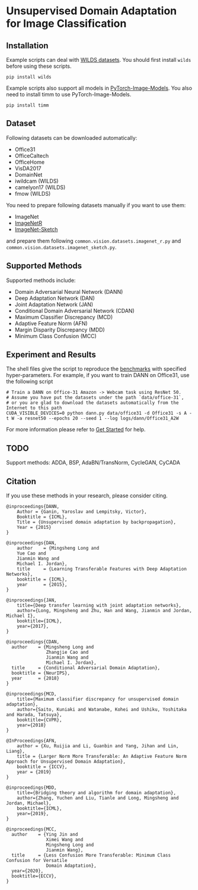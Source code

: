 # Unsupervised Domain Adaptation for Image Classification

## Installation
Example scripts can deal with [WILDS datasets](https://wilds.stanford.edu/).
You should first install ``wilds`` before using these scripts.

```
pip install wilds
```

Example scripts also support all models in [PyTorch-Image-Models](https://github.com/rwightman/pytorch-image-models).
You also need to install timm to use PyTorch-Image-Models.

```
pip install timm
```

## Dataset

Following datasets can be downloaded automatically:

- Office31
- OfficeCaltech
- OfficeHome
- VisDA2017
- DomainNet
- iwildcam (WILDS)
- camelyon17 (WILDS)
- fmow (WILDS)

You need to prepare following datasets manually if you want to use them:
- ImageNet
- [ImageNetR](https://github.com/hendrycks/imagenet-r)
- [ImageNet-Sketch](https://github.com/HaohanWang/ImageNet-Sketch)

and prepare them following ``common.vision.datasets.imagenet_r.py`` and ``common.vision.datasets.imagenet_sketch.py``.

## Supported Methods

Supported methods include:

- Domain Adversarial Neural Network (DANN)
- Deep Adaptation Network (DAN)
- Joint Adaptation Network (JAN)
- Conditional Domain Adversarial Network (CDAN)
- Maximum Classifier Discrepancy (MCD)
- Adaptive Feature Norm (AFN)
- Margin Disparity Discrepancy (MDD)
- Minimum Class Confusion (MCC)

## Experiment and Results

The shell files give the script to reproduce the [benchmarks](/docs/dalib/benchmarks/unsupervised_da.rst) with specified hyper-parameters.
For example, if you want to train DANN on Office31, use the following script

```shell script
# Train a DANN on Office-31 Amazon -> Webcam task using ResNet 50.
# Assume you have put the datasets under the path `data/office-31`, 
# or you are glad to download the datasets automatically from the Internet to this path
CUDA_VISIBLE_DEVICES=0 python dann.py data/office31 -d Office31 -s A -t W -a resnet50 --epochs 20 --seed 1 --log logs/dann/Office31_A2W
```

For more information please refer to [Get Started](/docs/get_started/quickstart.rst) for help.

## TODO
Support methods: ADDA, BSP, AdaBN/TransNorm, CycleGAN, CyCADA

## Citation
If you use these methods in your research, please consider citing.

```
@inproceedings{DANN,
	Author = {Ganin, Yaroslav and Lempitsky, Victor},
	Booktitle = {ICML},
	Title = {Unsupervised domain adaptation by backpropagation},
	Year = {2015}
}

@inproceedings{DAN,
	author    = {Mingsheng Long and
	Yue Cao and
	Jianmin Wang and
	Michael I. Jordan},
	title     = {Learning Transferable Features with Deep Adaptation Networks},
	booktitle = {ICML},
	year      = {2015},
}

@inproceedings{JAN,
    title={Deep transfer learning with joint adaptation networks},
    author={Long, Mingsheng and Zhu, Han and Wang, Jianmin and Jordan, Michael I},
    booktitle={ICML},
    year={2017},
}

@inproceedings{CDAN,
  author    = {Mingsheng Long and
               Zhangjie Cao and
               Jianmin Wang and
               Michael I. Jordan},
  title     = {Conditional Adversarial Domain Adaptation},
  booktitle = {NeurIPS},
  year      = {2018}
}

@inproceedings{MCD,
    title={Maximum classifier discrepancy for unsupervised domain adaptation},
    author={Saito, Kuniaki and Watanabe, Kohei and Ushiku, Yoshitaka and Harada, Tatsuya},
    booktitle={CVPR},
    year={2018}
}

@InProceedings{AFN,
    author = {Xu, Ruijia and Li, Guanbin and Yang, Jihan and Lin, Liang},
    title = {Larger Norm More Transferable: An Adaptive Feature Norm Approach for Unsupervised Domain Adaptation},
    booktitle = {ICCV},
    year = {2019}
}

@inproceedings{MDD,
    title={Bridging theory and algorithm for domain adaptation},
    author={Zhang, Yuchen and Liu, Tianle and Long, Mingsheng and Jordan, Michael},
    booktitle={ICML},
    year={2019},
}

@inproceedings{MCC,
  author    = {Ying Jin and
               Ximei Wang and
               Mingsheng Long and
               Jianmin Wang},
  title     = {Less Confusion More Transferable: Minimum Class Confusion for Versatile
               Domain Adaptation},
  year={2020},
  booktitle={ECCV},
}
```
